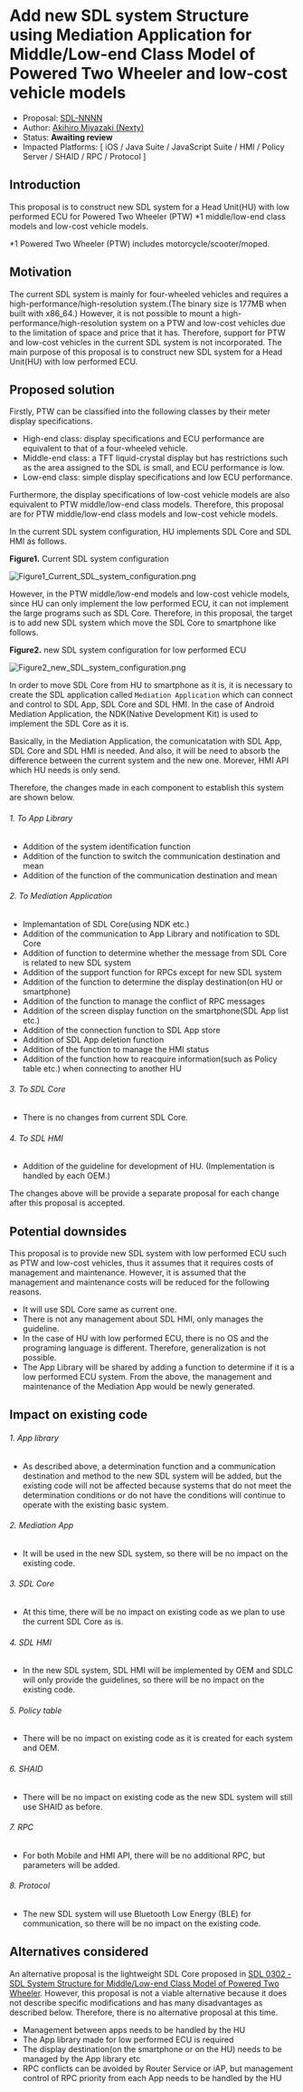 # Add new SDL system Structure using Mediation Application for Middle/Low-end Class Model of Powered Two Wheeler and low-cost vehicle models

* Proposal: [SDL-NNNN](NNNN-Add-new-SDL-System-Structure-using-Mediation-Application.md)
* Author: [Akihiro Miyazaki (Nexty)](https://github.com/Akihiro-Miyazaki)
* Status: **Awaiting review**
* Impacted Platforms: [ iOS / Java Suite / JavaScript Suite / HMI / Policy Server / SHAID / RPC / Protocol ]

## Introduction

This proposal is to construct new SDL system for a Head Unit(HU) with low performed ECU for Powered Two Wheeler (PTW) *1 middle/low-end class models and low-cost vehicle models.

*1 Powered Two Wheeler (PTW) includes motorcycle/scooter/moped.


## Motivation

The current SDL system is mainly for four-wheeled vehicles and requires a high-performance/high-resolution system.(The binary size is 177MB when built with x86_64.) However, it is not possible to mount a high-performance/high-resolution system on a PTW and low-cost vehicles due to the limitation of space and price that it has. Therefore, support for PTW and low-cost vehicles in the current SDL system is not incorporated. The main purpose of this proposal is to construct new SDL system for a Head Unit(HU) with low performed ECU.


## Proposed solution

Firstly, PTW can be classified into the following classes by their meter display specifications.
 - High-end class: display specifications and ECU performance are equivalent to that of a four-wheeled vehicle.
 - Middle-end class: a TFT liquid-crystal display but has restrictions such as the area assigned to the SDL is small, and ECU performance is low.
 - Low-end class: simple display specifications and low ECU performance.

Furthermore, the display specifications of low-cost vehicle models are also equivalent to PTW middle/low-end class models. Therefore, this proposal are for PTW middle/low-end class models and low-cost vehicle models.

In the current SDL system configuration, HU implements SDL Core and SDL HMI as follows.

<b>Figure1.</b> Current SDL system configuration

![Figure1_Current_SDL_system_configuration.png](../assets/proposals/NNNN-Add-new-SDL-System-Structure-using-Mediation-Application/Figure1_Current_SDL_system_configuration.png)

However, in the PTW middle/low-end models and low-cost vehicle models, since HU can only implement the low performed ECU, it can not implement the large programs such as SDL Core. Therefore, in this proposal, the target is to add new SDL system which move the SDL Core to smartphone like follows.

<b>Figure2.</b> new SDL system configuration for low performed ECU

![Figure2_new_SDL_system_configuration.png](../assets/proposals/NNNN-Add-new-SDL-System-Structure-using-Mediation-Application/Figure2_new_SDL_system_configuration.png)

In order to move SDL Core from HU to smartphone as it is, it is necessary to create the SDL application called `Mediation Application` which can connect and control to SDL App, SDL Core and SDL HMI. In the case of Android Mediation Application, the NDK(Native Development Kit) is used to implement the SDL Core as it is.

Basically, in the Mediation Application, the comunicatation with SDL App, SDL Core and SDL HMI is needed. And also, it will be need to absorb the difference between the current system and the new one. Morever, HMI API which HU needs is only send.

Therefore, the changes made in each component to establish this system are shown below.

###### 1. To App Library
 - Addition of the system identification function
 - Addition of the function to switch the communication destination and mean
 - Addition of the function of the communication destination and mean

###### 2. To Mediation Application
 - Implemantation of SDL Core(using NDK etc.)
 - Addition of the communication to App Library and notification to SDL Core
 - Addition of function to determine whether the message from SDL Core is related to new SDL system
 - Addition of the support function for RPCs except for new SDL system
 - Addition of the function to determine the display destination(on HU or smartphone)
 - Addition of the function to manage the conflict of RPC messages
 - Addition of the screen display function on the smartphone(SDL App list etc.)
 - Addition of the connection function to SDL App store
 - Addition of SDL App deletion function
 - Addition of the function to manage the HMI status
 - Addition of the function how to reacquire information(such as Policy table etc.) when connecting to another HU

###### 3. To SDL Core
 - There is no changes from current SDL Core.

###### 4. To SDL HMI
 - Addition of the guideline for development of HU. (Implementation is handled by each OEM.)

The changes above will be provide a separate proposal for each change after this proposal is accepted.

## Potential downsides

This proposal is to provide new SDL system with low performed ECU such as PTW and low-cost vehicles, thus it assumes that it requires costs of management and maintenance.
However, it is assumed that the management and maintenance costs will be reduced for the following reasons.
 - It will use SDL Core same as current one.
 - There is not any management about SDL HMI, only manages the guideline.
 - In the case of HU with low performed ECU, there is no OS and the programing language is different. Therefore, generalization is not possible.
 - The App Library will be shared by adding a function to determine if it is a low performed ECU system.
From the above, the management and maintenance of the Mediation App would be newly generated.


## Impact on existing code

###### 1. App library
 - As described above, a determination function and a communication destination and method to the new SDL system will be added, but the existing code will not be affected because systems that do not meet the determination conditions or do not have the conditions will continue to operate with the existing basic system.

###### 2. Mediation App
 - It will be used in the new SDL system, so there will be no impact on the existing code.

###### 3. SDL Core
 - At this time, there will be no impact on existing code as we plan to use the current SDL Core as is.

###### 4. SDL HMI
 - In the new SDL system, SDL HMI will be implemented by OEM and SDLC will only provide the guidelines, so there will be no impact on the existing code.

###### 5. Policy table
 - There will be no impact on existing code as it is created for each system and OEM.

###### 6. SHAID
 - There will be no impact on existing code as the new SDL system will still use SHAID as before.

###### 7. RPC
 - For both Mobile and HMI API, there will be no additional RPC, but parameters will be added.

###### 8. Protocol
 - The new SDL system will use Bluetooth Low Energy (BLE) for communication, so there will be no impact on the existing code.


## Alternatives considered

An alternative proposal is the lightweight SDL Core proposed in [SDL 0302 - SDL System Structure for Middle/Low-end Class Model of Powered Two Wheeler](https://github.com/smartdevicelink/sdl_evolution/issues/1004).
However, this proposal is not a viable alternative because it does not describe specific modifications and has many disadvantages as described below. Therefore, there is no alternative proposal at this time.
 - Management between apps needs to be handled by the HU
 - The App library made for low performed ECU is required
 - The display destination(on the smartphone or on the HU) needs to be managed by the App library etc
 - RPC conflicts can be avoided by Router Service or iAP, but management control of RPC priority from each App needs to be handled by the HU
 